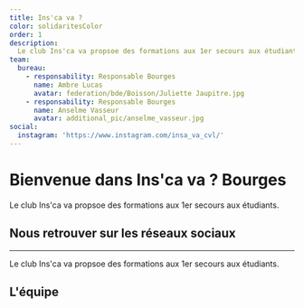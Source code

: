 ```yaml
---
title: Ins'ca va ?
color: solidaritesColor
order: 1
description:
  Le club Ins'ca va propsoe des formations aux 1er secours aux étudiants.
team:
  bureau:
    - responsability: Responsable Bourges
      name: Ambre Lucas
      avatar: federation/bde/Boisson/Juliette Jaupitre.jpg
    - responsability: Responsable Bourges
      name: Anselme Vasseur
      avatar: additional_pic/anselme_vasseur.jpg
social:
  instagram: 'https://www.instagram.com/insa_va_cvl/'
---
```


# Bienvenue dans Ins'ca va ? Bourges

Le club Ins'ca va propsoe des formations aux 1er secours aux étudiants.

<campus-center>
  <campus-responsive-image
    folder-name="federation/solidarites/insa_va"
    name="logo.jpg"
    max-width="400"></campus-responsive-image>
</campus-center>

## Nous retrouver sur les réseaux sociaux

<campus-social :social="social" :color="color"></campus-social>

---

Le club Ins'ca va propsoe des formations aux 1er secours aux étudiants.

## L'équipe

<campus-team :team="team" :color="color"></campus-team>

